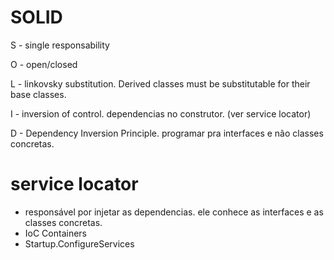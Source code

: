 # SOLID

S - single responsability

O - open/closed

L - linkovsky substitution. Derived classes must be substitutable for their base classes.

I - inversion of control. dependencias no construtor. (ver service locator)

D - Dependency Inversion Principle. programar pra interfaces e não classes concretas.

# service locator
- responsável por injetar as dependencias. ele conhece as interfaces e as classes concretas.
- IoC Containers
- Startup.ConfigureServices
